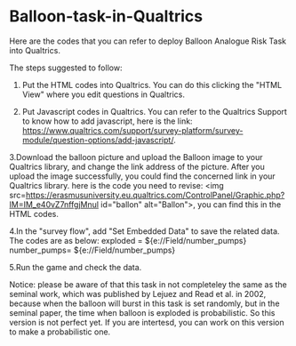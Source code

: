 # Balloon-task-in-Qualtrics
Here are the codes that you can refer to deploy Balloon Analogue Risk Task into Qualtrics.

The steps suggested to follow:
 
 1. Put the HTML codes into Qualtrics. You can do this clicking the "HTML View" where you edit questions in Qualtrics.
 
 2. Put Javascript codes in Qualtrics. You can refer to the Qualtrics Support to know how to add javascript, here is the link: https://www.qualtrics.com/support/survey-platform/survey-module/question-options/add-javascript/.
 
 3.Download the balloon picture and upload the Balloon image to your Qualtrics library, and change the link address of the picture. After you upload the image successfully, you could find the concerned link in your Qualtrics library.
 here is the code you need to revise:   <img src=https://erasmusuniversity.eu.qualtrics.com/ControlPanel/Graphic.php?IM=IM_e40vZ7nffgjMnul id="ballon" alt="Ballon">, you can find this in the HTML codes.
 
 4.In the "survey flow", add "Set Embedded Data" to save the related data. The codes are as below: 
       exploded = ${e://Field/number_pumps}
       number_pumps= ${e://Field/number_pumps}
       
 5.Run the game and check the data.

Notice: please be aware of that this task in not completeley the same as the seminal work, which was published by Lejuez and Read et al. in 2002, because when the balloon will burst in this task is set randomly, but in the seminal paper, the time when balloon is exploded is probabilistic. So this version is not perfect yet. If you are intertesd, you can work on this version to make a probabilistic one.
